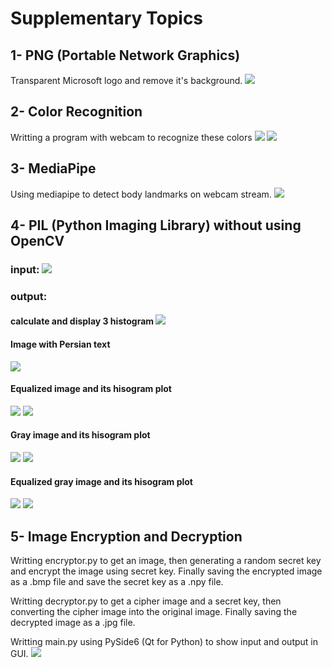 # Supplementary Topics
##  1- PNG (Portable Network Graphics)
Transparent Microsoft logo and remove it's background.
![](output/ms_logo_transparent.png)
## 2- Color Recognition
Writting a program with webcam to recognize these colors
![](output/blue.png)  ![](output/red.png)

## 3- MediaPipe
Using mediapipe to detect body landmarks on webcam stream.
![](output/mediapipe.png)

## 4- PIL (Python Imaging Library) without using OpenCV
### input: ![](input/photo_2024-03-22_00-33-08.jpg)
### output:
#### calculate and display 3 histogram ![](output/original_image_histogram.png)
#### Image with Persian text
![](output/ashkan_image.png)
#### Equalized image and its hisogram plot
![](output/equalized_image.jpg) ![](output/original_image_histogram.png)
#### Gray image and its hisogram plot
![](output/gray_image.jpg)
![](output/gray_image_histogram.png)
#### Equalized gray image and its hisogram plot
![](output/equalized_gray_image.jpg)
![](output/equalized_gray_image_histogram.png)
## 5- Image Encryption and Decryption
Writting encryptor.py to get an image, then generating a random secret key and encrypt the image using secret key. Finally saving the encrypted image as a .bmp file and save the secret key as a .npy file.

Writting decryptor.py to get a cipher image and a secret key, then converting the cipher image into the original image. Finally saving the decrypted image as a .jpg file.

Writting main.py using PySide6 (Qt for Python) to show input and output in GUI.
![](encrytor_decrytor/encrypted_decrypted.png)